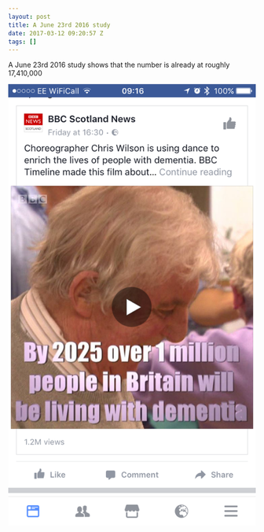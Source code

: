 ```yaml
---
layout: post
title: A June 23rd 2016 study
date: 2017-03-12 09:20:57 Z
tags: []
---
```

A June 23rd 2016 study shows that the number is already at roughly 17,410,000

![](/media/2017/03/158303380064.png)

